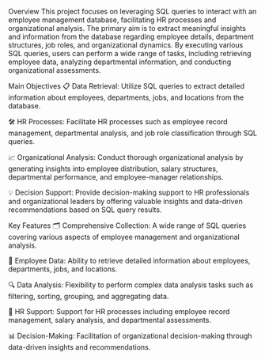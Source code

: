 Overview
This project focuses on leveraging SQL queries to interact with an employee management database, facilitating HR processes and organizational analysis. The primary aim is to extract meaningful insights and information from the database regarding employee details, department structures, job roles, and organizational dynamics. By executing various SQL queries, users can perform a wide range of tasks, including retrieving employee data, analyzing departmental information, and conducting organizational assessments.

Main Objectives
📋 Data Retrieval: Utilize SQL queries to extract detailed information about employees, departments, jobs, and locations from the database.

🛠️ HR Processes: Facilitate HR processes such as employee record management, departmental analysis, and job role classification through SQL queries.

📈 Organizational Analysis: Conduct thorough organizational analysis by generating insights into employee distribution, salary structures, departmental performance, and employee-manager relationships.

💡 Decision Support: Provide decision-making support to HR professionals and organizational leaders by offering valuable insights and data-driven recommendations based on SQL query results.

Key Features
🗂️ Comprehensive Collection: A wide range of SQL queries covering various aspects of employee management and organizational analysis.

👥 Employee Data: Ability to retrieve detailed information about employees, departments, jobs, and locations.

🔍 Data Analysis: Flexibility to perform complex data analysis tasks such as filtering, sorting, grouping, and aggregating data.

📝 HR Support: Support for HR processes including employee record management, salary analysis, and departmental assessments.

📊 Decision-Making: Facilitation of organizational decision-making through data-driven insights and recommendations.

